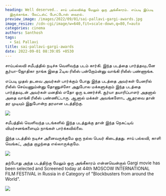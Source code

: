```yaml
---
heading: Well deserved.. சாய் பல்லவிக்கு மேலும் ஒரு அங்கீகாரம். எப்படி இப்படி
  இருக்காங்க. லேட்டஸ்ட் போட்டோஸ் வைரல்.
preview_image: /images/2022/09/01/sai-pallavi-gargi-awards.jpg
image_resize: /cdn-cgi/image/w=640,fit=scale-down,q=80,f=auto
categories: cinema
authors: Santhosh
tags:
  - Sai Pallavi
title: sai-pallavi-gargi-awards
date: 2022-09-01 08:39:05 +0530
---
```

சாய்பல்லவி சமீபத்தில் நடிச்சு வெளிவந்த படம் கார்கி. இந்த படத்தை பார்த்தவுடனே சூர்யா-ஜோதிகா நாங்க இதை 2டில ரிலீஸ் பன்றோம்ன்னு வாங்கி ரிலீஸ் பண்ணாங்க.

எப்படி முதல் தடவை அவர்கள் பார்க்கும் போது இந்த படத்தை அவர்கள் பேனரில் ரிலீஸ் செய்யணும்ன்னு தோணுச்சோ அதுபோல மக்களுக்கும் இந்த படத்தை பார்த்தவுடன் அவர்கள் மனதில் எதோ ஒரு உணர்ச்சி. சூர்யா தயாரிப்பாளர் அதனால் அதை வாங்கி ரிலீஸ் பண்ணிட்டாரு. ஆனால் மக்கள் அவங்களோட ஆதரவை தான் தர முடியும் இதுபோன்ற தரமான படத்திற்கு.

![](/images/2022/09/01/sai-pallavi-gargi-movie-1.jpg)

சமீபத்தில் வெளிவந்த படங்களில் இந்த படத்துக்கு தான் இந்த நெகட்டிவ் விமர்சனங்களையும் நாங்கள் பார்க்கவில்லை.

இந்த படத்தில் நடிச்ச அனைவருக்குமே ஒரு நல்ல பெயர் கிடைத்தது. சாய் பல்லவி, காளி வெங்கட், அந்த குழந்தை எல்லாருக்குமே.

![](/images/2022/09/01/sai-pallavi-gargi-movie.jpg)

தற்போது அந்த படத்திற்கு மேலும் ஒரு அங்கீகாரம் என்னவென்றால் Gargi movie has been selected and Screened today at 44th MOSCOW INTERNATIONAL FILM FESTIVAL in Russia in d Category of "Blockbusters from around the World".

![](/images/2022/09/01/sai-pallavi-gargi-movie-2.jpg)